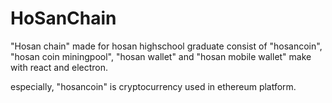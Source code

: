 # HoSanChain

"Hosan chain" made for hosan highschool graduate consist of "hosancoin", "hosan coin miningpool", "hosan wallet" and "hosan mobile wallet" make with react and electron. 

especially, "hosancoin" is cryptocurrency used in ethereum platform.
